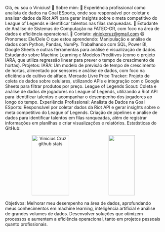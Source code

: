 Olá, eu sou o Vinicius! 👋
Sobre mim:
📱 Experiência profissional como analista de dados na Goal ESports, onde sou responsável por coletar e analisar dados da Riot API para gerar insights sobre o meta competitivo do League of Legends e identificar talentos nas filas ranqueadas.
🌱 Estudante de Análise de Sistemas de Computação na FATEC-GR, com foco na área de dados e eficiência operacional.
💬 Contato: viniokcruz@gmail.com
😄 Pronomes: Ele/Dele
O que estou aprendendo:
Manipulação e análise de dados com Python, Pandas, NumPy.
Trabalhando com SQL, Power BI, Google Sheets e outras ferramentas para análise e visualização de dados.
Estudando sobre Machine Learning e Modelos Preditivos (como o projeto IARA, que utiliza regressão linear para prever o tempo de crescimento de hortas).
Projetos:
IARA: Um modelo de previsão de tempo de crescimento de hortas, alimentado por sensores e análise de dados, com foco na eficiência de cultivo de alface.
Mercado Livre Price Tracker: Projeto de coleta de dados sobre celulares, utilizando APIs e integração com o Google Sheets para filtrar produtos por preço.
League of Legends Scout: Coleta e análise de dados de jogadores no League of Legends, utilizando a Riot API para identificar talentos e acompanhar o desempenho dos jogadores ao longo do tempo.
Experiência Profissional:
Analista de Dados na Goal ESports: Responsável por coletar dados da Riot API e gerar insights sobre o meta competitivo do League of Legends. Criação de pipelines e análise de dados para identificar talentos em filas ranqueadas, além de registrar informações em planilhas e criar visualizações e relatórios.
Estatísticas do GitHub:
<p align="center"> <img width="49%" height="195px" src="https://github-readme-stats.vercel.app/api?username=cruz1001&show_icons=true&count_private=true&hide_border=true&title_color=00bfff&icon_color=87cefa&text_color=0fffff&bg_color=0d1117" alt="Vinicius Cruz github stats" /> <img width="41%" height="195px" src="https://github-readme-stats.vercel.app/api/top-langs/?username=cruz1001&layout=compact&hide_border=true&title_color=87cefa&text_color=ffffff&bg_color=0d1117" /> </p>
Objetivos:
Melhorar meu desempenho na área de dados, aprofundando meus conhecimentos em machine learning, inteligência artificial e análise de grandes volumes de dados.
Desenvolver soluções que otimizem processos e aumentem a eficiência operacional, tanto em projetos pessoais quanto profissionais.
